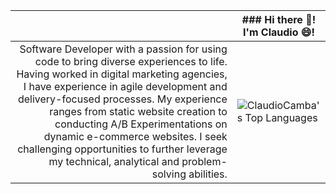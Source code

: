 
|      |   ### Hi there 👋! I'm Claudio 😄!         |
|-----:|-----------|
|Software Developer with a passion for using code to bring diverse experiences to life. Having worked in digital marketing agencies, I have experience in agile development and delivery-focused processes. My experience ranges from static website creation to conducting A/B Experimentations on dynamic e-commerce websites. I seek challenging opportunities to further leverage my technical, analytical and problem-solving abilities.| ![ClaudioCamba's Top Languages](https://github-readme-stats.vercel.app/api/top-langs/?username=ClaudioCamba&theme=vision-friendly-dark&show_icons=true&hide_border=true&layout=compact)|




<!--
**ClaudioCamba/ClaudioCamba** is a ✨ _special_ ✨ repository because its `README.md` (this file) appears on your GitHub profile.

Here are some ideas to get you started:

- 🔭 I’m currently working on ...
- 🌱 I’m currently learning ...
- 👯 I’m looking to collaborate on ...
- 🤔 I’m looking for help with ...
- 💬 Ask me about ...
- 📫 How to reach me: ...
- 😄 Pronouns: ...
- ⚡ Fun fact: ...
-->

